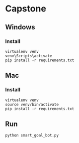 # Capstone

## Windows

### Install

```
virtualenv venv
venv\Scripts\activate
pip install -r requirements.txt
```

## Mac

### Install

```
virtualenv venv
source venv/bin/activate
pip install -r requirements.txt
```

## Run

```
python smart_goal_bot.py
```
